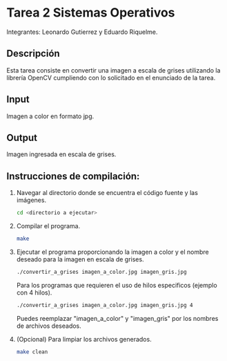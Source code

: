 # Tarea 2 Sistemas Operativos

Integrantes: Leonardo Gutierrez y Eduardo Riquelme.

## Descripción

Esta tarea consiste en convertir una imagen a escala de grises utilizando la librería OpenCV cumpliendo con lo solicitado en el enunciado de la tarea.

## Input
Imagen a color en formato jpg.

## Output
Imagen ingresada en escala de grises.

## Instrucciones de compilación:

1. Navegar al directorio donde se encuentra el código fuente y las imágenes.

   ```bash
   cd <directorio a ejecutar>
   ```

2. Compilar el programa.

   ```bash
   make
   ```

3. Ejecutar el programa proporcionando la imagen a color y el nombre deseado para la imagen en escala de grises.

   ```bash
   ./convertir_a_grises imagen_a_color.jpg imagen_gris.jpg
   ```
   Para los programas que requieren el uso de hilos especificos (ejemplo con 4 hilos).
   
   ```bash
   ./convertir_a_grises imagen_a_color.jpg imagen_gris.jpg 4
   ```
   
   Puedes reemplazar "imagen_a_color" y "imagen_gris" por los nombres de archivos deseados.

5. (Opcional) Para limpiar los archivos generados.

   ```bash
   make clean
   ```
